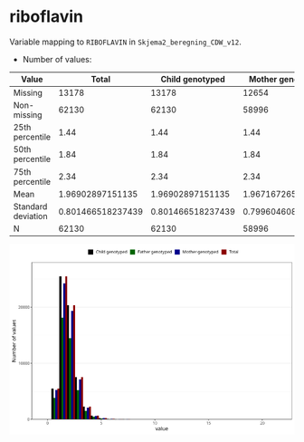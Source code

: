 # riboflavin
Variable mapping to `RIBOFLAVIN` in `Skjema2_beregning_CDW_v12`.
- Number of values:

| Value | Total | Child genotyped | Mother genotyped | Father genotyped |
| ----- | ----- | --------------- | ---------------- | ---------------- |
| Missing | 13178 | 13178 | 12654 | 6217 |
| Non-missing | 62130 | 62130 | 58996 | 43867 |
| 25th percentile | 1.44 | 1.44 | 1.44 | 1.44 |
| 50th percentile | 1.84 | 1.84 | 1.84 | 1.83 |
| 75th percentile | 2.34 | 2.34 | 2.34 | 2.33 |
| Mean | 1.96902897151135 | 1.96902897151135 | 1.96716726557733 | 1.95859985866369 |
| Standard deviation | 0.801466518237439 | 0.801466518237439 | 0.799604608128398 | 0.786014073316375 |
| N | 62130 | 62130 | 58996 | 43867 |



![](riboflavin_n.png)



